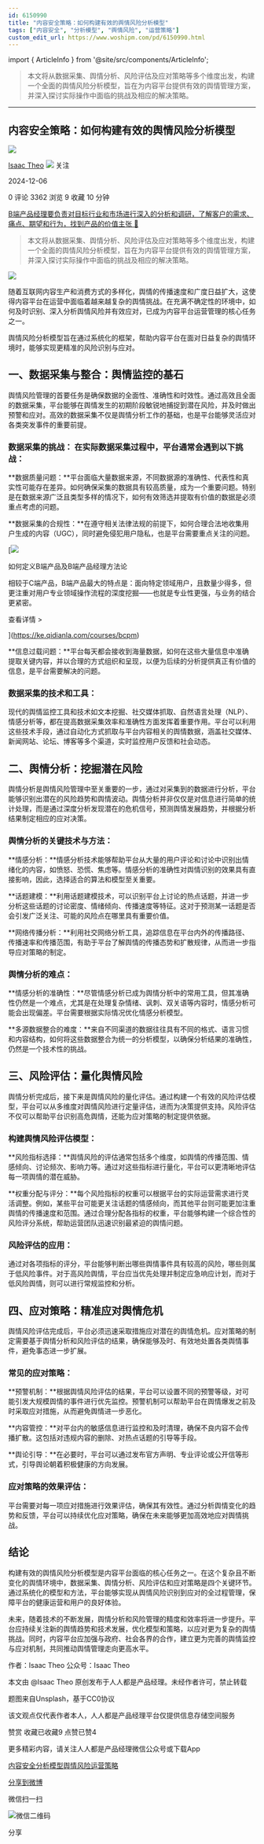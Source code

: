 ```yaml
---
id: 6150990
title: "内容安全策略：如何构建有效的舆情风险分析模型"
tags: ["内容安全", "分析模型", "舆情风险", "运营策略"]
custom_edit_url: https://www.woshipm.com/pd/6150990.html
---
```

import { ArticleInfo } from '@site/src/components/ArticleInfo';

<ArticleInfo
    author="Isaac Theo"
    authorLink="https://www.woshipm.com/u/762964"
    published="2024-12-06"
    views={3362}
    comments={0}
    collects={9}
/>

> 本文将从数据采集、舆情分析、风险评估及应对策略等多个维度出发，构建一个全面的舆情风险分析模型，旨在为内容平台提供有效的舆情管理方案，并深入探讨实际操作中面临的挑战及相应的解决策略。

---

## 内容安全策略：如何构建有效的舆情风险分析模型

[![](https://static.woshipm.com/view/woshipm_api_def_20241015140635_8275.png?imageView2/1/w/72/h/72/q/100)](https://www.woshipm.com/u/762964)

[Isaac Theo](https://www.woshipm.com/u/762964) ![](https://static.woshipm.com/tag/1101_1@2x.png) 关注

2024-12-06

0 评论 3362 浏览 9 收藏 10 分钟

[B端产品经理要负责对目标行业和市场进行深入的分析和调研，了解客户的需求、痛点、期望和行为，找到产品的价值主张 🔗](https://ke.qidianla.com/courses/bcpm)

> 本文将从数据采集、舆情分析、风险评估及应对策略等多个维度出发，构建一个全面的舆情风险分析模型，旨在为内容平台提供有效的舆情管理方案，并深入探讨实际操作中面临的挑战及相应的解决策略。

![](https://image.woshipm.com/2023/04/14/899c9518-da9e-11ed-af94-00163e0b5ff3.png)

随着互联网内容生产和消费方式的多样化，舆情的传播速度和广度日益扩大，这使得内容平台在运营中面临着越来越复杂的舆情挑战。在充满不确定性的环境中，如何及时识别、深入分析舆情风险并有效应对，已成为内容平台运营管理的核心任务之一。

舆情风险分析模型旨在通过系统化的框架，帮助内容平台在面对日益复杂的舆情环境时，能够实现更精准的风险识别与应对。

## 一、数据采集与整合：舆情监控的基石

舆情风险管理的首要任务是确保数据的全面性、准确性和时效性。通过高效且全面的数据采集，平台能够在舆情发生的初期阶段敏锐地捕捉到潜在风险，并及时做出预警和应对。高效的数据采集不仅是舆情分析工作的基础，也是平台能够灵活应对各类突发事件的重要前提。

### 数据采集的挑战： 在实际数据采集过程中，平台通常会遇到以下挑战：

**数据质量问题：**平台面临大量数据来源，不同数据源的准确性、代表性和真实性可能存在差异。如何确保采集的数据具有较高质量，成为一个重要问题。特别是在数据来源广泛且类型多样的情况下，如何有效筛选并提取有价值的数据是必须重点考虑的问题。

**数据采集的合规性：**在遵守相关法律法规的前提下，如何合理合法地收集用户生成的内容（UGC），同时避免侵犯用户隐私，也是平台需要重点关注的问题。

[![](https://image.woshipm.com/2023/08/02/72b77e4e-30e3-11ee-88e7-00163e0b5ff3.png)

如何定义B端产品及B端产品经理方法论

相较于C端产品，B端产品最大的特点是：面向特定领域用户，且数量少得多，但更注重对用户专业领域操作流程的深度挖掘——也就是专业性更强，与业务的结合更紧密。

查看详情 >

](https://ke.qidianla.com/courses/bcpm)

**信息过载问题：**平台每天都会接收到海量数据，如何在这些大量信息中准确提取关键内容，并以合理的方式组织和呈现，以便为后续的分析提供真正有价值的信息，是平台需要解决的问题。

### 数据采集的技术和工具：

现代的舆情监控工具和技术如文本挖掘、社交媒体抓取、自然语言处理（NLP）、情感分析等，都在提高数据采集效率和准确性方面发挥着重要作用。平台可以利用这些技术手段，通过自动化方式抓取与平台内容相关的舆情数据，涵盖社交媒体、新闻网站、论坛、博客等多个渠道，实时监控用户反馈和社会动态。

## 二、舆情分析：挖掘潜在风险

舆情分析是舆情风险管理中至关重要的一步，通过对采集到的数据进行分析，平台能够识别出潜在的风险趋势和舆情波动。舆情分析并非仅仅是对信息进行简单的统计处理，而是通过深度分析发现潜在的危机信号，预测舆情发展趋势，并根据分析结果制定相应的应对决策。

### 舆情分析的关键技术与方法：

**情感分析：**情感分析技术能够帮助平台从大量的用户评论和讨论中识别出情绪化的内容，如愤怒、恐慌、焦虑等。情感分析的准确性对舆情识别的效果具有直接影响，因此，选择适合的算法和模型至关重要。

**话题建模：**利用话题建模技术，可以识别平台上讨论的热点话题，并进一步分析这些话题的讨论密度、情绪倾向、传播速度等特征。这对于预测某一话题是否会引发广泛关注、可能的风险点在哪里具有重要价值。

**网络传播分析：**利用社交网络分析工具，追踪信息在平台内外的传播路径、传播速率和传播范围，有助于平台了解舆情的传播态势和扩散规律，从而进一步指导应对策略的制定。

### 舆情分析的难点：

**情感分析的准确性：**尽管情感分析已成为舆情分析中的常用工具，但其准确性仍然是一个难点，尤其是在处理复杂情绪、讽刺、双关语等内容时，情感分析可能会出现偏差。平台需要根据实际情况优化情感分析模型。

**多源数据整合的难度：**来自不同渠道的数据往往具有不同的格式、语言习惯和内容结构，如何将这些数据整合为统一的分析模型，以确保分析结果的准确性，仍然是一个技术性的挑战。

## 三、风险评估：量化舆情风险

舆情分析完成后，接下来是舆情风险的量化评估。通过构建一个有效的风险评估模型，平台可以从多维度对舆情风险进行定量评估，进而为决策提供支持。风险评估不仅可以帮助平台识别高危舆情，还能为应对策略的制定提供依据。

### 构建舆情风险评估模型：

**风险指标选择：**舆情风险的评估通常包括多个维度，如舆情的传播范围、情感倾向、讨论频次、影响力等。通过对这些指标进行量化，平台可以更清晰地评估每一项舆情的潜在威胁。

**权重分配与评分：**每个风险指标的权重可以根据平台的实际运营需求进行灵活调整。例如，某些平台可能更关注话题的情感倾向，而其他平台则可能更加注重舆情的传播速度和范围。通过合理分配各指标的权重，平台能够构建一个综合性的风险评分系统，帮助运营团队迅速识别最紧迫的舆情问题。

### 风险评估的应用：

通过对各项指标的评分，平台能够判断出哪些舆情事件具有较高的风险，哪些则属于低风险事件。对于高风险舆情，平台应当优先处理并制定应急响应计划，而对于低风险舆情，则可以进行常规监控和分析。

## 四、应对策略：精准应对舆情危机

舆情风险评估完成后，平台必须迅速采取措施应对潜在的舆情危机。应对策略的制定需要基于舆情分析和风险评估的结果，确保能够及时、有效地处置各类舆情事件，避免事态进一步扩展。

### 常见的应对策略：

**预警机制：**根据舆情风险评估的结果，平台可以设置不同的预警等级，对可能引发大规模舆情的事件进行优先监控。预警机制可以帮助平台在舆情爆发之前及时采取应对措施，从而避免舆情进一步恶化。

**内容管控：**对平台内的敏感信息进行监控和及时清理，确保不良内容不会传播扩散。这包括对违规内容的删除、对热点话题的引导等手段。

**舆论引导：**在必要时，平台可以通过发布官方声明、专业评论或公开信等形式，引导舆论朝着积极健康的方向发展。

### 应对策略的效果评估：

平台需要对每一项应对措施进行效果评估，确保其有效性。通过分析舆情变化的趋势和反馈，平台可以持续优化应对策略，确保在未来能够更加高效地应对舆情挑战。

## 结论

构建有效的舆情风险分析模型是内容平台面临的核心任务之一。在这个复杂且不断变化的舆情环境中，数据采集、舆情分析、风险评估和应对策略是四个关键环节。通过系统化的模型和方法，平台能够实现从舆情风险识别到应对的全过程管理，保障平台的健康运营和用户的良好体验。

未来，随着技术的不断发展，舆情分析和风险管理的精度和效率将进一步提升。平台应持续关注新的舆情趋势和技术发展，优化模型和策略，以应对更为复杂的舆情挑战。同时，内容平台应加强与政府、社会各界的合作，建立更为完善的舆情监控与应对机制，共同推动舆情管理走向更高水平。

作者：Isaac Theo 公众号：Isaac Theo

本文由 @Isaac Theo 原创发布于人人都是产品经理。未经作者许可，禁止转载

题图来自Unsplash，基于CC0协议

该文观点仅代表作者本人，人人都是产品经理平台仅提供信息存储空间服务

赞赏 收藏已收藏9 点赞已赞4

更多精彩内容，请关注人人都是产品经理微信公众号或下载App

[内容安全](https://www.woshipm.com/tag/%e5%86%85%e5%ae%b9%e5%ae%89%e5%85%a8)[分析模型](https://www.woshipm.com/tag/%e5%88%86%e6%9e%90%e6%a8%a1%e5%9e%8b)[舆情风险](https://www.woshipm.com/tag/%e8%88%86%e6%83%85%e9%a3%8e%e9%99%a9)[运营策略](https://www.woshipm.com/tag/%e8%bf%90%e8%90%a5%e7%ad%96%e7%95%a5)

[分享到微博](https://service.weibo.com/share/share.php?appkey=2775287854&title=内容安全策略：如何构建有效的舆情风险分析模型&url=https://www.woshipm.com/pd/6150990.html&pic=https://image.woshipm.com/2023/04/14/899c9518-da9e-11ed-af94-00163e0b5ff3.png)

微信扫一扫

![微信二维码](https://api.pwmqr.com/qrcode/create/?url=https://www.woshipm.com/pd/6150990.html)

分享